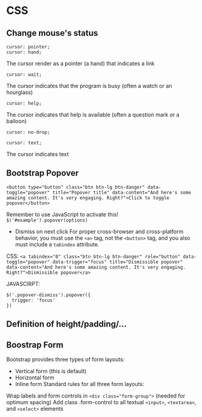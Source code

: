 # CSS

## Change mouse's status
```
cursor: pointer; 
cursor: hand;
```
The cursor render as a pointer (a hand) that indicates a link

```
cursor: wait;
```
The cursor indicates that the program is busy (often a watch or an hourglass)

```
cursor: help;
```
The cursor indicates that help is available (often a question mark or a balloon)

```
cursor: no-drop;
```

```
cursor: text;
```

The cursor indicates text

## Bootstrap Popover
`<button type="button" class="btn btn-lg btn-danger" data-toggle="popover" title="Popover title" data-content="And here's some amazing content. It's very engaging. Right?">Click to toggle popover</button>`

Remember to use JavaScript to activate this!
`$('#example').popover(options)`

- Dismiss on next click
For proper cross-browser and cross-platform behavior, you must use the `<a>` tag, not the `<button>` tag, and you also must include a `tabindex` attribute.

CSS:
`<a tabindex="0" class="btn btn-lg btn-danger" role="button" data-toggle="popover" data-trigger="focus" title="Dismissible popover" data-content="And here's some amazing content. It's very engaging. Right?">Dismissible popover</a>`

JAVASCIRPT:
```
$('.popover-dismiss').popover({
  trigger: 'focus'
})
```

## Definition of height/padding/...

## Boostrap Form
Bootstrap provides three types of form layouts:

- Vertical form (this is default)
- Horizontal form
- Inline form
Standard rules for all three form layouts:

Wrap labels and form controls in `<div class="form-group">` (needed for optimum spacing)
Add class .form-control to all textual `<input>`, `<textarea>`, and `<select>` elements


